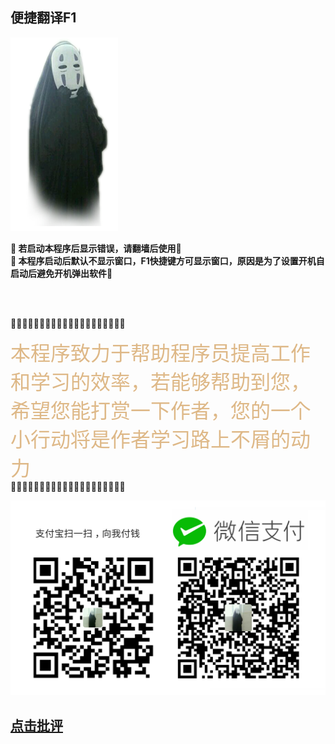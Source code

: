 ## 便捷翻译F1



![Image text](https://github.com/q3689852/F1/blob/master/img/ico.png)


**🔴 若启动本程序后显示错误，请翻墙后使用🔴**</br>
**🔴 本程序启动后默认不显示窗口，F1快捷键方可显示窗口，原因是为了设置开机自启动后避免开机弹出软件🔴**

</br></br>

**🔴**🔴**🔴**🔴**🔴**🔴**🔴**🔴**🔴**🔴**🔴**🔴**🔴**🔴**🔴**🔴**🔴**🔴**🔴**🔴

 <font color=#DEB887 size=6 face="微软雅黑">本程序致力于帮助程序员提高工作和学习的效率，若能够帮助到您，</br>
希望您能打赏一下作者，您的一个小行动将是作者学习路上不屑的动力</font>
</br>
**🔴**🔴**🔴**🔴**🔴**🔴**🔴**🔴**🔴**🔴**🔴**🔴**🔴**🔴**🔴**🔴**🔴**🔴**🔴**🔴

![Image text](https://github.com/q3689852/F1/blob/master/img/1.png)

## [点击批评](http://mail.qq.com/cgi-bin/qm_share?t=qm_mailme&email=TX57dXR1eH8NPDxjLiIg)
